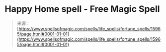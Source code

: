 <!--yml
category: 未分类
date: 2024-06-12 18:55:48
-->

# Happy Home spell - Free Magic Spell

> 来源：[https://www.spellsofmagic.com/spells/life_spells/fortune_spells/15965/page.html#0001-01-01](https://www.spellsofmagic.com/spells/life_spells/fortune_spells/15965/page.html#0001-01-01)